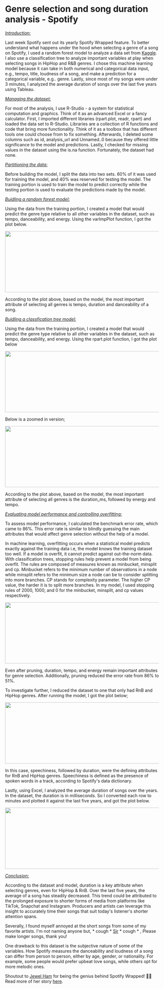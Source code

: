 # Genre selection and song duration analysis - Spotify

<ins>*Introduction:*</ins>

Last week Spotify sent out its yearly Spotify Wrapped feature. To better understand what happens under the hood when selecting a genre of a song on Spotify, I used a random forest model to analyze a data set from [Kaggle](https://www.kaggle.com/datasets/mrmorj/dataset-of-songs-in-spotify?resource=download). I also use a classification tree to analyze important variables at play when selecting songs in HipHop and R&B genres. I chose this machine learning model because it can take in both numerical and categorical data input, e.g., tempo, title, loudness of a song, and make a prediction for a categorical variable, e.g.. genre. Lastly, since most of my songs were under 3 minutes, I analyzed the average duration of songs over the last five years using Tableau. 


<ins>*Managing the dataset:*</ins>

For most of the analysis, I use R-Studio - a system for statistical computation and graphics. Think of it as an advanced Excel or a fancy calculator. First, I imported different libraries (rpart.plot, readr, rpart) and loaded the data set to R-Studio. Libraries are a collection of R functions and code that bring more functionality. Think of it as a toolbox that has different tools one could choose from to fix something. Afterwards, I deleted some columns such as id, analysis_url and Unnamed..0 because they offered little significance to the model and predictions. Lastly, I checked for missing values in the dataset using the is.na function. Fortunately, the dataset had none.

<ins>*Partitioning the data:*</ins>

Before building the model, I split the data into two sets. 60% of it was used for training the model, and 40% was reserved for testing the model. The training portion is used to train the model to predict correctly while the testing portion is used to evaluate the predictions made by the model.

<ins>*Buidling a random forest model:*</ins>

Using the data from the training portion, I created a model that would predict the genre type relative to all other variables in the dataset, such as tempo, danceability, and energy. Using the varImpPlot function, I got the plot below. 


<p align="center">
  <img width="600" height="200" src="">
</p>

According to the plot above, based on the model, the most important attribute of selecting all genres is tempo, duration and danceability of a song. 

<ins>*Buidling a classfication tree model:*</ins>

Using the data from the training portion, I created a model that would predict the genre type relative to all other variables in the dataset, such as tempo, danceability, and energy. Using the rpart.plot function, I got the plot below


<p align="center">
  <img width="600" height="200" src="https://github.com/jackfrost68/Spotify_Analysis/blob/4b98262fd22c00cc82829c9136b4e80f45d6a7d7/Tree%201%20Clearer.png">
</p>

Below is a zoomed in version;

<p align="center">
  <img width="600" height="200" src="https://github.com/jackfrost68/Spotify_Analysis/blob/bdbed1041c626096ffcb66055773f56f04291f41/Zoomed%20in%20tree.png">
</p>

According to the plot above, based on the model, the most important attribute of selecting all genres is the duration_ms, followed by energy and tempo.

<ins>*Evaluating model performance and controlling overfitting:*</ins>

To assess model performance, I calculated the benchmark error rate, which came to 86%. This error rate is similar to blindly guessing the main attributes that would affect genre selection without the help of a model.

In machine learning, overfitting occurs when a statistical model predicts exactly against the training data i.e, the model knows the training dataset too well. If a model is overfit, it cannot predict against out-the-norm data. With classification trees, stopping rules help prevent a model from being overfit. The rules are composed of measures known as minbucket, minsplit and cp. Minbucket refers to the minimum number of observations in a node while minsplit refers to the minimum size a node can be to consider splitting into more branches. CP stands for complexity parameter. The higher CP value, the harder it is to split more branches. In my model, I used stopping rules of 2000, 1000, and 0 for the minbucket, minsplit, and cp values respectively. 


<p align="center">
  <img width="600" height="200" src="https://github.com/jackfrost68/Spotify_Analysis/blob/c7b32960c90e1d7637ac9015d4568e49243c630d/Tree%202%20Clearer.png">
</p>

Even after pruning, duration, tempo, and energy remain important attributes for genre selection. Additionally, pruning reduced the error rate from 86% to 51%.

To investigate further, I reduced the dataset to one that only had RnB and HipHop genres. After running the model, I got the plot below;

<p align="center">
  <img width="600" height="200" src="https://github.com/jackfrost68/Spotify_Analysis/blob/57f678bb30e428f3ee9d3c40a774d4d956048328/HipHop%20&%20RnB%20tree.jpeg">
</p>

In this case, speechiness, followed by duration, were the defining attributes for RnB and HipHop genres. Speechiness is defined as the presence of spoken words in a track, according to Spotify's data dictionary.

Lastly, using Excel, I analyzed the average duration of songs over the years. In the dataset, the duration is in milliseconds. So I converted each row to minutes and plotted it against the last five years, and got the plot below.

<p align="center">
  <img width="600" height="200" src="https://github.com/jackfrost68/Spotify_Analysis/blob/e1d554d1aeb205d79feb4d00499808b25c021caf/Avg%20Duration%20of%20songs%20over%20the%20years.png">
</p>

<ins>*Conclusion:*</ins>

According to the dataset and model, duration is a key attribute when selecting genres, even for HipHop & RnB. Over the last five years, the average of a song has steadily decreased. This trend could be attributed to the prolonged exposure to shorter forms of media from platforms like TikTok, Snapchat and Instagram. Producers and artists can leverage this insight to accurately time their songs that suit today's listener's shorter attention spans. 

Severally, I found myself annoyed at the short songs from some of my favorite artists. I'm not naming anyone but, * cough * [Sir](https://www.youtube.com/@sirvevo2080) * cough * , Please make longer songs, thank you!

One drawback to this dataset is the subjective nature of some of the variables. How Spotify measures the danceability and loudness of a song can differ from person to person, either by age, gender, or nationality. For example, some people would prefer upbeat love songs, while others opt for more melodic ones.


Shoutout to [Jewel Ham](https://www.linkedin.com/in/jeweleham0501/) for being the genius behind Spotify Wrapped! 🙌🏾 Read more of her story [here](https://www.yahoo.com/now/intern-created-spotify-wrapped-feature-195344023.html).

